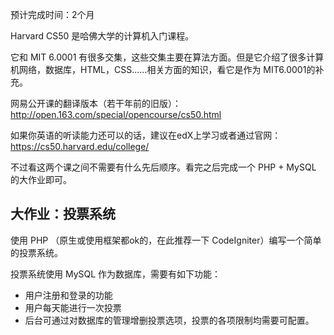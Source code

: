 预计完成时间：2个月

Harvard CS50 是哈佛大学的计算机入门课程。

它和 MIT 6.0001 有很多交集，这些交集主要在算法方面。但是它介绍了很多计算机网络，数据库，HTML，CSS……相关方面的知识，看它是作为 MIT6.0001的补充。

网易公开课的翻译版本（若干年前的旧版）：http://open.163.com/special/opencourse/cs50.html

如果你英语的听读能力还可以的话，建议在edX上学习或者通过官网：https://cs50.harvard.edu/college/

不过看这两个课之间不需要有什么先后顺序。看完之后完成一个 PHP + MySQL 的大作业即可。

## 大作业：投票系统

使用 PHP （原生或使用框架都ok的，在此推荐一下 CodeIgniter）编写一个简单的投票系统。

投票系统使用 MySQL 作为数据库，需要有如下功能：

* 用户注册和登录的功能
* 用户每天能进行一次投票
* 后台可通过对数据库的管理增删投票选项，投票的各项限制均需要可配置。